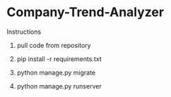 # Company-Trend-Analyzer 

Instructions

1. pull code from repository

2. pip install -r requirements.txt

3. python manage.py migrate

4. python manage.py runserver
